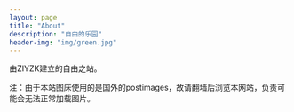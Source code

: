 ```yaml
---
layout: page
title: "About"
description: "自由的乐园" 
header-img: "img/green.jpg"
---
```


由ZIYZK建立的自由之站。

注：由于本站图床使用的是国外的postimages，故请翻墙后浏览本网站，负责可能会无法正常加载图片。





